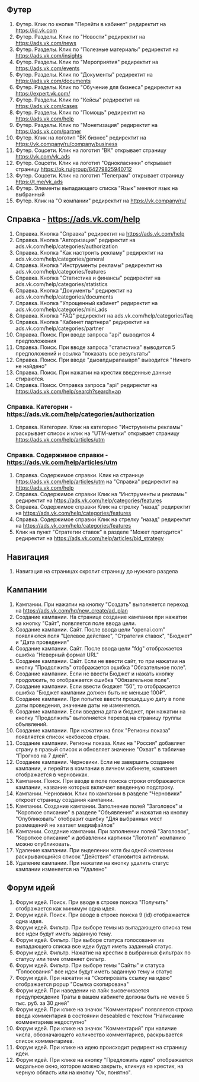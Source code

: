 
## Футер

1. Футер. Клик по кнопке "Перейти в кабинет" редиректит на https://id.vk.com
2. Футер. Разделы. Клик по "Новости" редиректит на https://ads.vk.com/news
3. Футер. Разделы. Клик по "Полезные материалы" редиректит на https://ads.vk.com/insights
4. Футер. Разделы. Клик по  "Мероприятия" редиректит на https://ads.vk.com/events
5. Футер. Разделы. Клик по  "Документы" редиректит на https://ads.vk.com/documents
6. Футер. Разделы. Клик по "Обучение для бизнеса" редиректит на https://expert.vk.com/
7. Футер. Разделы. Клик по "Кейсы" редиректит на https://ads.vk.com/cases
8. Футер. Разделы. Клик по "Помощь" редиректит на https://ads.vk.com/help
9. Футер. Разделы. Клик по "Монетизация" редиректит на https://ads.vk.com/partner
10. Футер. Клик на логотип "ВК бизнес" редиректит на https://vk.company/ru/company/business
11. Футер. Соцсети. Клик на логотип "ВК" открывает страницу https://vk.com/vk_ads
12. Футер. Соцсети. Клик на логотип "Однокласники" открывает страницу https://ok.ru/group/64279825940712
13. Футер. Соцсети. Клик на логотип "Телеграм" открывает страницу https://t.me/vk_ads
14. Футер. Элементы выпадающего списка "Язык" меняют язык на выбранный
15. Футер. Клик на "О компании" редиректит на https://vk.company/ru/

## Справка - https://ads.vk.com/help
1. Справка. Кнопка "Справка" редиректит на https://ads.vk.com/help
1. Справка. Кнопка "Авторизация" редиректит на ads.vk.com/help/categories/authorization
2. Справка. Кнопка "Как настроить рекламу" редиректит на ads.vk.com/help/categories/general
3. Справка. Кнопка "Инструменты рекламы" редиректит на ads.vk.com/help/categories/features
4. Справка. Кнопка "Статистика и финансы" редиректит на ads.vk.com/help/categories/statistics
5. Справка. Кнопка "Документы" редиректит на ads.vk.com/help/categories/documents
6. Справка. Кнопка "Упрощенный кабинет" редиректит на ads.vk.com/help/categories/mini_ads
7. Справка. Кнопка "FAQ" редиректит на ads.vk.com/help/categories/faq
8. Справка. Кнопка "Кабинет партнера" редиректит на ads.vk.com/help/categories/partner
9. Справка. Поиск. При вводе запроса "api" выводится 4 предположения 
10. Справка. Поиск. При вводе запроса "статистика" выводится 5 предположений и ссылка "показать все результаты"
11. Справка. Поиск. При вводе "дыоапдырапаыврп" выводится "Ничего не найдено"
13. Справка. Поиск. При нажатии на крестик введенные данные стираются. 
12. Справка. Поиск. Отправка запроса "api" редиректит на https://ads.vk.com/help/search?search=ap


### Справка. Категории - https://ads.vk.com/help/categories/authorization

1. Справка. Категории. Клик на категорию "Инструменты рекламы" раскрывает список и клик на "UTM-метки" открывает страницу https://ads.vk.com/help/articles/utm 
### Справка. Содержимое справки - https://ads.vk.com/help/articles/utm

1. Справка. Содержимое справки. Клик на странице https://ads.vk.com/help/articles/utm на "Справка" редиректит на https://ads.vk.com/help
2. Справка. Содержимое справки Клик на "Инструменты и рекламы" редиректит на https://ads.vk.com/help/categories/features
3. Справка. Содержимое справки Клик на стрелку "назад" редиректит на https://ads.vk.com/help/categories/features
4. Справка. Содержимое справки Клик на стрелку "назад" редиректит на https://ads.vk.com/help/categories/features
5. Клик на пункт "Стратегии ставок" в разделе "Может пригодится" редиректит на https://ads.vk.com/help/articles/bid_strategy

## Навигация 
1. Навигация на страницах скролит страницу до нужного раздела

## Кампании

1. Кампании. При нажатии на кнопку "Создать" выполняется переход на https://ads.vk.com/hq/new_create/ad_plan
2. Создание кампании. На странице создание кампании при нажатии на кнопку "Сайт", появляется поле ввода цели.
3. Создание кампании. Сайт. После ввода цели "openai.com" появляются поля "Целевое действие", "Стратегия ставок", "Бюджет" и "Дата проведения"
4. Создание кампании. Сайт. После ввода цели "fdg" отображается ошибка "Неверный формат URL"
5. Создание кампании. Сайт. Если не ввести сайт, то при нажатии на кнопку "Продолжить" отображается ошибка "Обязательное поле".
6. Создание кампании. Если не ввести Бюджет и нажать кнопку продолжить, то отображается ошибка "Обязательное поле".
7. Создание кампании. Если ввести бюджет "50", то отображается ошибка "Бюджет кампании должен быть не меньше 100₽".
8. Создание кампании. При попытке ввести прошедшую дату в поле даты проведения, значение даты не изменяется.
9. Создание кампании. Если введена дата и бюджет, при нажатии на кнопку "Продолжить" выполняется переход на страницу группы объявлений.
10. Создание кампании. При нажатии на блок "Регионы показа" появляется список чекбоксов стран.
11. Создание кампании. Регионы показа. Клик на "Россия" добавляет страну в правый список и обновляет значение "Охват" в табличке "Прогноз на 7 дней".
17. Создание кампании. Черновики. Если не завершить создание кампании, и перейти в компании в личном кабинете, кампания отображается в черновиках.
18. Кампании. Поиск. При вводе в поле поиска строки отображаются кампании, название которых включает введенную подстроку.
19. Кампании. Черновики. Клик по кампании в разделе "Черновики" откроет страницу создания кампании.
20. Кампании. Создание кампании. Заполнение полей "Заголовок" и "Короткое описание" в разделе "Объявления" и нажатия на кнопку "Опубликовать" отобразит ошибку "Для выбранных мест размещений не хватает медиафайлов"
21. Кампании. Создание кампании. При заполнении полей "Заголовок", "Короткое описание" и добавлении картинки "Логотип" компанию можно опубликовать. 
22. Удаление кампании. При выделении хотя бы одной кампании раскрывающийся список "Действия" становится активным.
23. Удаление кампании. При нажатии на кнопку удалить статус кампании изменяется на "Удалено"

## Форум идей

1. Форум идей. Поиск. При вводе в строке поиска "Получить" отображается как минимум одна идея.
2. Форум идей. Поиск. При вводе в строке поиска 9 (id) отображается одна идея.
3. Форум идей. Фильтр. При выборе темы из выпадающего списка тем все идеи будут иметь заданную тему.
4. Форум идей. Фильтр. При выборе статуса голосования из выпадающего списка все идеи будут иметь заданный статус.
5. Форум идей. Фильтр. Нажатие на крестик в выбранных фильтрах по статусу или теме отменяет фильтр.
6. Форум идей. Фильтр. При выборе темы "Сайты" и статуса "Голосования" все идеи будут иметь заданную тему и статус
7. Форум идей. При нажатии на "Скопировать ссылку на идею" отображается popup "Ссылка скопирована"
8. Форум идей. При наведении на лайк высвечивается предупреждение Траты в вашем кабинете должны быть не менее 5 тыс. руб. за 30 дней"
9. Форум идей. При клике на значок "Комментарии" появляется строка ввода комментария в состоянии deseabled с текстом "Написание комментариев недоступно"
10. Форум идей. При клике на значок "Комментарий" при наличие числа, обозначающего количество комментариев, раскрывается список комментариев.
11. Форум идей. При клике на идею происходит редирект на страницу идеи.
12. Форум идей. При клике на кнопку "Предложить идею" отображается модальное окно, которое можно закрыть, кликнув на крестик, на черную область или на кнопку "Ок, понятно".
